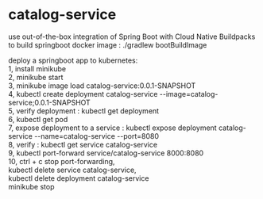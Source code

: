 # catalog-service
use out-of-the-box integration of Spring Boot with Cloud Native Buildpacks to build springboot docker image : ./gradlew bootBuildImage

deploy a springboot app to kubernetes:<br/>
1, install minikube<br/>
2, minikube start<br/>
3, minikube image load catalog-service:0.0.1-SNAPSHOT<br/>
4, kubectl create deployment catalog-service --image=catalog-service;0.0.1-SNAPSHOT<br/>
5, verify deployment : kubectl get deployment<br/>
6, kubectl get pod<br/>
7, expose deployment to a service : kubectl expose deployment catalog-service --name=catalog-service --port=8080<br/>
8, verify : kubectl get service catalog-service<br/>
9, kubectl port-forward service/catalog-service 8000:8080<br/>
10, ctrl + c stop port-forwarding,<br/>
    kubectl delete service catalog-service,<br/>
    kubectl delete deployment catalog-service<br/>
    minikube stop<br/>

